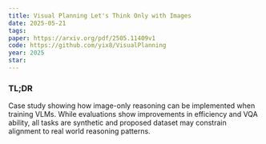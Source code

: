 ```yaml
---
title: Visual Planning Let's Think Only with Images
date: 2025-05-21
tags:
paper: https://arxiv.org/pdf/2505.11409v1
code: https://github.com/yix8/VisualPlanning
year: 2025
star: 
---
```

### TL;DR
Case study showing how image-only reasoning can be implemented when training VLMs. While evaluations show improvements in efficiency and VQA ability, all tasks are synthetic and proposed dataset may constrain alignment to real world reasoning patterns. 